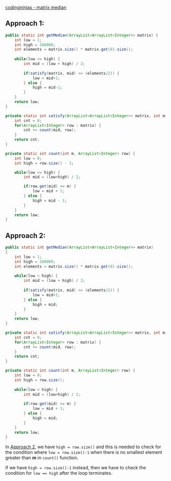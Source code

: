 [codingninjas - matrix median](https://www.codingninjas.com/codestudio/problems/873378?topList=striver-sde-sheet-problems&utm_source=striver&utm_medium=website)

## Approach 1:

```java
public static int getMedian(ArrayList<ArrayList<Integer>> matrix) {
    int low = 1;
    int high = 100000;
    int elements = matrix.size() * matrix.get(0).size();
    
    while(low <= high) {
        int mid = (low + high) / 2;
        
        if(satisfy(matrix, mid) <= (elements/2)) {
            low = mid+1;
        } else {
            high = mid-1;
        }
    }
    return low;
}

private static int satisfy(ArrayList<ArrayList<Integer>> matrix, int mid) {
    int cnt = 0;
    for(ArrayList<Integer> row : matrix) {
        cnt += count(mid, row);
    }
    return cnt;
}

private static int count(int m, ArrayList<Integer> row) {
    int low = 0;
    int high = row.size() - 1;

    while(low <= high) {
        int mid = (low+high) / 2;

        if(row.get(mid) <= m) {
            low = mid + 1;
        } else {
            high = mid - 1;
        }
    }
    return low;
}
```

## Approach 2:

```java
public static int getMedian(ArrayList<ArrayList<Integer>> matrix)
{
    int low = 1;
    int high = 100000;
    int elements = matrix.size() * matrix.get(0).size();
    
    while(low < high) {
        int mid = (low + high) / 2;
        
        if(satisfy(matrix, mid) <= (elements/2)) {
            low = mid+1;
        } else {
            high = mid;
        }
    }
    return low;
}

private static int satisfy(ArrayList<ArrayList<Integer>> matrix, int mid) {
    int cnt = 0;
    for(ArrayList<Integer> row : matrix) {
        cnt += count(mid, row);
    }
    return cnt;
}

private static int count(int m, ArrayList<Integer> row) {
    int low = 0;
    int high = row.size();
    
    while(low < high) {
        int mid = (low+high) / 2;
        
        if(row.get(mid) <= m) {
            low = mid + 1;
        } else {
            high = mid;
        }   
    }
    return low;
}
```

In [Approach 2](#approach-2), we have `high = row.size()` and this is needed to check for the condition where `low = row.size()-1` when there is no smallest element greater than **m** in `count()` function.  

If we have `high = row.size()-1` instead, then we have to check the condition for `low == high` after the loop terminates.
